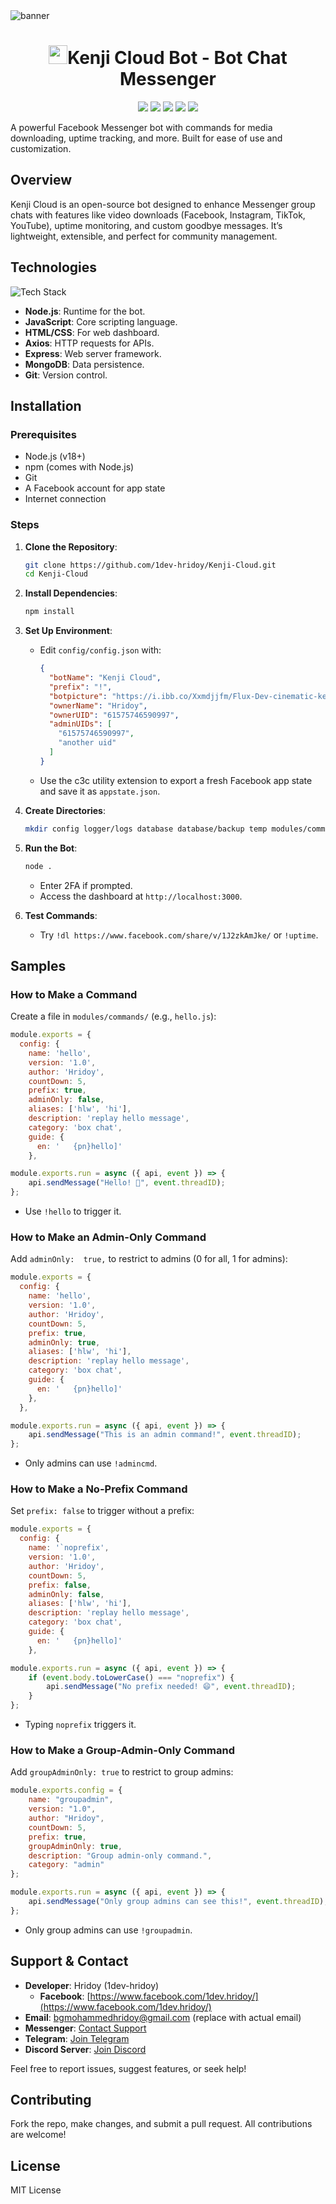 <img src="https://i.ibb.co/wrL2V0W6/kenji-cloud-cover.jpg" alt="banner">
<h1 align="center"><img src="https://i.ibb.co/ZpZxdbP2/kenji-cloud-main.jpg" width="30px">Kenji Cloud Bot - Bot Chat Messenger</h1>

<p align="center">
  <a href="https://github.com/1dev-hridoy/Kenji-Cloud"><img src="https://img.shields.io/github/stars/1dev-hridoy/Kenji-Cloud?color=green" /></a>
  <a href="https://github.com/1dev-hridoy/Kenji-Cloud/issues"><img src="https://img.shields.io/github/issues/1dev-hridoy/Kenji-Cloud?color=red" /></a>
  <a href="https://github.com/1dev-hridoy/Kenji-Cloud"><img src="https://img.shields.io/github/license/1dev-hridoy/Kenji-Cloud?color=blue" /></a>
  <a href="https://nodejs.org/"><img src="https://img.shields.io/node/v/latest?color=purple" /></a>
  <a href="https://github.com/1dev-hridoy/Kenji-Cloud/actions"><img src="https://img.shields.io/badge/build-passing-yellowgreen" /></a>
</p>


A powerful Facebook Messenger bot with commands for media downloading, uptime tracking, and more. Built for ease of use and customization.

## Overview

Kenji Cloud is an open-source bot designed to enhance Messenger group chats with features like video downloads (Facebook, Instagram, TikTok, YouTube), uptime monitoring, and custom goodbye messages. It’s lightweight, extensible, and perfect for community management.

## Technologies

![Tech Stack](https://skillicons.dev/icons?i=nodejs,js,html,css,axios,express,mongodb,git)

-   **Node.js**: Runtime for the bot.
-   **JavaScript**: Core scripting language.
-   **HTML/CSS**: For web dashboard.
-   **Axios**: HTTP requests for APIs.
-   **Express**: Web server framework.
-   **MongoDB**: Data persistence.
-   **Git**: Version control.

## Installation

### Prerequisites

-   Node.js (v18+)
-   npm (comes with Node.js)
-   Git
-   A Facebook account for app state
-   Internet connection

### Steps

1.  **Clone the Repository**:
    
    ```bash
    git clone https://github.com/1dev-hridoy/Kenji-Cloud.git
    cd Kenji-Cloud
    
    ```
    
2.  **Install Dependencies**:
    
    ```bash
    npm install
    
    ```
    
3.  **Set Up Environment**:

    -   Edit `config/config.json` with:

        ```json
        {
          "botName": "Kenji Cloud",
          "prefix": "!",
          "botpicture": "https://i.ibb.co/Xxmdjjfm/Flux-Dev-cinematic-keyframe13-anime-keyframe12-Animestyle-port-2.jpg",
          "ownerName": "Hridoy",
          "ownerUID": "61575746590997",
          "adminUIDs": [
            "61575746590997",
            "another uid"
          ]
        }
        ```
        
    -   Use the c3c utility extension to export a fresh Facebook app state and save it as `appstate.json`.
4.  **Create Directories**:
    
    ```bash
    mkdir config logger/logs database database/backup temp modules/commands/nayan
    
    ```
    
5.  **Run the Bot**:
    
    ```bash
    node .
    
    ```
    
    -   Enter 2FA if prompted.
    -   Access the dashboard at `http://localhost:3000`.
6.  **Test Commands**:
    
    -   Try `!dl https://www.facebook.com/share/v/1J2zkAmJke/` or `!uptime`.

## Samples

### How to Make a Command

Create a file in `modules/commands/` (e.g., `hello.js`):

```javascript
module.exports = {
  config: {
    name: 'hello',
    version: '1.0',
    author: 'Hridoy',
    countDown: 5,
    prefix: true,
    adminOnly: false,
    aliases: ['hlw', 'hi'],
    description: 'replay hello message',
    category: 'box chat',
    guide: {
      en: '   {pn}hello]'
    },

module.exports.run = async ({ api, event }) => {
    api.sendMessage("Hello! 👋", event.threadID);
};

```

-   Use `!hello` to trigger it.

### How to Make an Admin-Only Command

Add `adminOnly:  true,` to restrict to admins (0 for all, 1 for admins):

```javascript
module.exports = {
  config: {
    name: 'hello',
    version: '1.0',
    author: 'Hridoy',
    countDown: 5,
    prefix: true,
    adminOnly: true,
    aliases: ['hlw', 'hi'],
    description: 'replay hello message',
    category: 'box chat',
    guide: {
      en: '   {pn}hello]'
    },
  },

module.exports.run = async ({ api, event }) => {
    api.sendMessage("This is an admin command!", event.threadID);
};

```

-   Only admins can use `!admincmd`.

### How to Make a No-Prefix Command

Set `prefix: false` to trigger without a prefix:

```javascript
module.exports = {
  config: {
    name: '`noprefix',
    version: '1.0',
    author: 'Hridoy',
    countDown: 5,
    prefix: false,
    adminOnly: false,
    aliases: ['hlw', 'hi'],
    description: 'replay hello message',
    category: 'box chat',
    guide: {
      en: '   {pn}hello]'
    },

module.exports.run = async ({ api, event }) => {
    if (event.body.toLowerCase() === "noprefix") {
        api.sendMessage("No prefix needed! 😄", event.threadID);
    }
};

```

-   Typing `noprefix` triggers it.

### How to Make a Group-Admin-Only Command

Add `groupAdminOnly: true` to restrict to group admins:

```javascript
module.exports.config = {
    name: "groupadmin",
    version: "1.0",
    author: "Hridoy",
    countDown: 5,
    prefix: true,
    groupAdminOnly: true,
    description: "Group admin-only command.",
    category: "admin"
};

module.exports.run = async ({ api, event }) => {
    api.sendMessage("Only group admins can see this!", event.threadID);
};

```

-   Only group admins can use `!groupadmin`.

## Support & Contact

-   **Developer**: Hridoy (1dev-hridoy)
    -   **Facebook**: [https://www.facebook.com/1dev.hridoy/](https://www.facebook.com/1dev.hridoy/)
-   **Email**: [bgmohammedhridoy@gmail.com](mailto:bgmohammedhridoy@gmail.com) (replace with actual email)
-   **Messenger**: [Contact Support](https://m.me/j/AbZ7V4ubIwFomn8x/)
-   **Telegram**: [Join Telegram](https://t.me/nexalo)
-   **Discord Server**: [Join Discord](https://discord.gg/acZaWzBegW)

Feel free to report issues, suggest features, or seek help!

## Contributing

Fork the repo, make changes, and submit a pull request. All contributions are welcome!

## License

MIT License 
